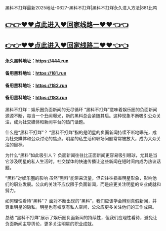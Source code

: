 黑料不打烊最新2025地址-0627-黑料不打烊|黑料不打烊永久进入方法|881比鸭

## [👉👉♥♥点此进入♥回家线路一♥♥👈👈](https://unpkg.com/182run/index.html)
## [👉👉♥♥点此进入♥回家线路二♥♥👈👈](https://unpkg.com/182-1run/index.html)

#### 永久黑料地址：https://444.run
#### 备用黑料地址：https://181.run
#### 备用黑料地址：https://182.run
#### 备用黑料地址：https://183.run

黑料不打烊：娱乐圈负面新闻的无尽循环
“黑料不打烊”意味着娱乐圈的负面新闻源源不断，每当一个丑闻曝光，新的黑料总会紧随其后。这种现象不断吸引公众关注，成为社交媒体和新闻平台的热门话题。

什么是“黑料不打烊”？
“黑料不打烊”指的是明星的负面新闻持续不断地曝光，成为社交媒体和公众讨论的焦点。明星的私生活和职场问题常常被放大，成为大众关注的目标。

为什么“黑料”如此吸引人？
负面新闻往往比正面新闻更容易吸引眼球，尤其是当它涉及明星的私人生活时。社交媒体的快速传播让这些新闻在短时间内成为热议话题。

“黑料”对娱乐圈的影响
虽然“黑料”能带来流量，但它往往损害明星形象，影响他们的职业发展。公众的关注不应仅限于负面新闻，而是应更关注明星的专业成就和努力。

如何理性看待“黑料”？
面对不断出现的“黑料”，我们应该学会辨别真假新闻，并尊重明星的隐私。明星也有权享有私人空间，公众应更多关注他们的工作成果。

总结
“黑料不打烊”展示了娱乐圈负面新闻的持续性，但我们应理性看待，避免让负面新闻主导舆论，更多关注明星的职业成就。
